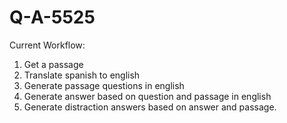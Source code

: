 # Q-A-5525

Current Workflow:

1. Get a passage
2. Translate spanish to english
3. Generate passage questions in english 
4. Generate answer based on question and passage in english
5. Generate distraction answers based on answer and passage.